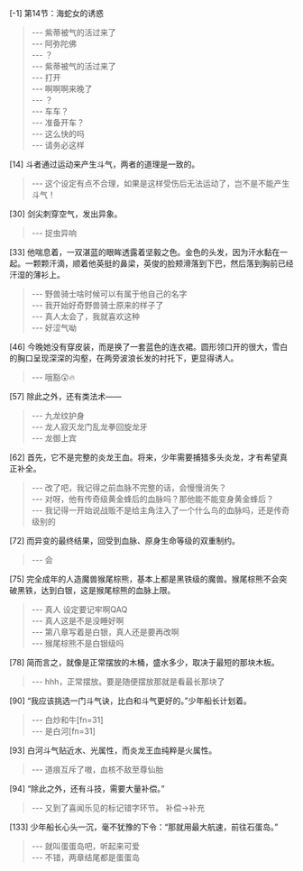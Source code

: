 
[-1] 第14节：海蛇女的诱惑
>--- 紫蒂被气的活过来了<br>
>--- 阿弥陀佛<br>
>--- ？<br>
>--- 紫蒂被气的活过来了<br>
>--- 打开<br>
>--- 啊啊啊来晚了<br>
>--- ？<br>
>--- 车车？<br>
>--- 准备开车？<br>
>--- 这么快的吗<br>
>--- 请务必这样<br>

[14] 斗者通过运动来产生斗气，两者的道理是一致的。
>--- 这个设定有点不合理，如果是这样受伤后无法运动了，岂不是不能产生斗气！<br>

[30] 剑尖刺穿空气，发出异象。
>--- 捉虫异响<br>

[33] 他喘息着，一双湛蓝的眼眸透露着坚毅之色。金色的头发，因为汗水黏在一起。一颗颗汗滴，顺着他英挺的鼻梁，英俊的脸颊滑落到下巴，然后落到胸前已经汗湿的薄衫上。
>--- 野兽骑士啥时候可以有属于他自己的名字<br>
>--- 我开始好奇野兽骑士原来的样子了<br>
>--- 真人太会了，我就喜欢这种<br>
>--- 好涩气呦<br>

[46] 今晚她没有穿皮装，而是换了一套蓝色的连衣裙。圆形领口开的很大，雪白的胸口呈现深深的沟壑，在两旁波浪长发的衬托下，更显得诱人。
>--- 哦豁😲🔥<br>

[57] 除此之外，还有类法术——
>--- 九龙纹护身<br>
>--- 龙人寂灭龙门乱龙拳回旋龙牙<br>
>--- 龙御上宾<br>

[62] 首先，它不是完整的炎龙王血。将来，少年需要捕猎多头炎龙，才有希望真正补全。
>--- 改了吧，我记得之前血脉不完整的话，会慢慢消失？<br>
>--- 对呀，他有传奇级黄金蜂后的血脉吗？那他能不能变身黄金蜂后？<br>
>--- 我记得一开始说战贩不是给主角注入了一个什么鸟的血脉吗，还是传奇级别的<br>

[72] 而异变的最终结果，回受到血脉、原身生命等级的双重制约。
>--- 会<br>

[75] 完全成年的人造魔兽猴尾棕熊，基本上都是黑铁级的魔兽。猴尾棕熊不会突破黑铁，达到白银，这是猴尾棕熊的血脉上限。
>--- 真人 设定要记牢啊QAQ<br>
>--- 真人这是不是没睡好啊<br>
>--- 第八章写着是白银，真人还是要再改啊<br>
>--- 猴尾棕熊不是白银级吗<br>

[78] 简而言之，就像是正常摆放的木桶，盛水多少，取决于最短的那块木板。
>--- hhh，正常摆放。要是随便摆放那就是看最长那块了<br>

[90] “我应该挑选一门斗气诀，比白和斗气更好的。”少年船长计划着。
>--- 白炒和牛[fn=31]<br>
>--- 是白河[fn=31]<br>

[93] 白河斗气贴近水、光属性，而炎龙王血纯粹是火属性。
>--- 道痕互斥了嗷，血核不敌至尊仙胎<br>

[94] “除此之外，还有斗技，需要大量补偿。”
>--- 又到了喜闻乐见的标记错字环节。
补偿->补充<br>

[133] 少年船长心头一沉，毫不犹豫的下令：“那就用最大航速，前往石蛋岛。”
>--- 就叫蛋蛋岛吧，听起来可爱<br>
>--- 不错，两章结尾都是蛋蛋岛<br>

